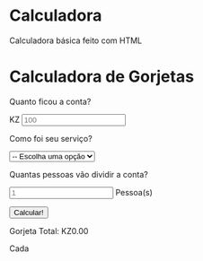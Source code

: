 # Calculadora
Calculadora básica feito com HTML
<!DOCTYPE html>
<head>
    <meta charset="UTF-8">
    <meta name="viewport" content="width=device-width, initial-scale=1.0">
    <link rel="stylesheet" href="styles.css">
    <title>Calculadora de gorjetas</title>
  </head>
 <body>
   <div id="container">
     <div>
     <h1 class="title">Calculadora de Gorjetas</h1>
     </div>
     <div>
       <form class="tipsform" id="tipsform">
         <label for="bill">
            <p>Quanto ficou a conta?</p>
          </label>       
         <p>
           KZ <input type="number" placeholder="100" name="bill" id="bill" class="formInput" required>
         </p>
         <label for="serviceQual">
            <p>Como foi seu serviço?</p>
         </label>
         <p>
           <select name="serviceQual" id="serviceQual" class="formSelect" required>
             <option disable selected value="0">-- Escolha uma opção </option>
             <option value="0.3">30% - Incrível</option>
             <option value="0.2">20% - Bom</option>
             <option value="0.15">15% - Aceitável</option>
             <option value="0.1">10% - Ruim</option>
             <option value="0.05">05% - Péssimo</option>
           </select>
         </p>
          <label for="people">        
           <p>Quantas pessoas vão dividir a conta?</p>
          </label>
         <p>
           <input type="number" placeholder="1" name="people" id="people" class="formInput" required> Pessoa(s)
         </p>
         <button type="submit" class="formSubmit">Calcular!</button>
       </form> 
     </div>
     <div id="totalTip">
      Gorjeta Total:
      KZ<span id="tip">0.00</span>
     <p id="each">Cada</p>
     </div>
   </div>
   <script type="text/javascript" src="Scripts.js"></script>
  </body>
</html>
